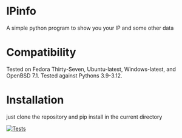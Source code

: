 # IPinfo
A simple python program to show you your IP and some other data
# Compatibility
Tested on Fedora Thirty-Seven, Ubuntu-latest, Windows-latest, and OpenBSD 7.1. Tested against Pythons 3.9-3.12. 
# Installation
just clone the repository and pip install in the current directory  


[![Tests](https://github.com/ClaireSoftware/IPinfo/actions/workflows/tests.yml/badge.svg)](https://github.com/ClaireSoftware/IPinfo/actions/workflows/tests.yml)
